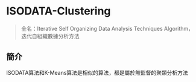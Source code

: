# ISODATA-Clustering
> 全名：Iterative Self Organizing Data Analysis Techniques Algorithm，迭代自組織數據分析方法

## 簡介
ISODATA算法和K-Means算法是相似的算法，都是屬於無監督的聚類分析方法
